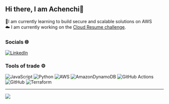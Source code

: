 ## Hi there, I am Achenchi👋 
 🌱I am currently learning to build secure and scalable solutions on AWS<br>☁️ I am currently working on the [Cloud Resume challenge](https://cloudresumechallenge.dev/docs/the-challenge/aws/).<br>


### Socials 🌐
[![LinkedIn](https://img.shields.io/badge/LinkedIn-%230077B5.svg?logo=linkedin&logoColor=white)](https://linkedin.com/in/jullyachenchi) 

### Tools of trade ⚙️ 
![JavaScript](https://img.shields.io/badge/javascript-%23323330.svg?style=plastic&logo=javascript&logoColor=%23F7DF1E) ![Python](https://img.shields.io/badge/python-3670A0?style=plastic&logo=python&logoColor=ffdd54) ![AWS](https://img.shields.io/badge/AWS-%23FF9900.svg?style=plastic&logo=amazon-aws&logoColor=white) ![AmazonDynamoDB](https://img.shields.io/badge/Amazon%20DynamoDB-4053D6?style=plastic&logo=Amazon%20DynamoDB&logoColor=white) ![GitHub Actions](https://img.shields.io/badge/github%20actions-%232671E5.svg?style=plastic&logo=githubactions&logoColor=white) ![GitHub](https://img.shields.io/badge/github-%23121011.svg?style=plastic&logo=github&logoColor=white) ![Terraform](https://img.shields.io/badge/terraform-%235835CC.svg?style=plastic&logo=terraform&logoColor=white)


---
[![](https://visitcount.itsvg.in/api?id=achenchi7&icon=0&color=0)](https://visitcount.itsvg.in)

<!-- Proudly created with GPRM ( https://gprm.itsvg.in ) -->



<!--
**achenchi7/achenchi7** is a ✨ _special_ ✨ repository because its `README.md` (this file) appears on your GitHub profile.

Here are some ideas to get you started:

- 🔭 I’m currently working on ...
- 🌱 I’m currently learning ...
- 👯 I’m looking to collaborate on ...
- 🤔 I’m looking for help with ...
- 💬 Ask me about ...
- 📫 How to reach me: ...
- 😄 Pronouns: ...
- ⚡ Fun fact: ...
-->
